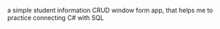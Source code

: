 a simple student information CRUD window form app, that helps me to practice connecting C# with SQL
